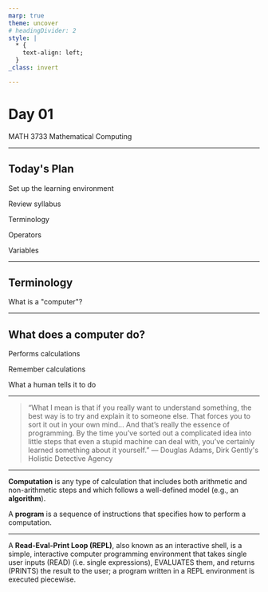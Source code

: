 ```yaml
---
marp: true
theme: uncover
# headingDivider: 2
style: |
  * {
    text-align: left;
  }
_class: invert

---
```

# Day 01
MATH 3733
Mathematical Computing

---

## Today's Plan

Set up the learning environment

Review syllabus

Terminology

Operators

Variables

---

## Terminology

What is a "computer"?

---

## What does a computer do?

Performs calculations

Remember calculations

What a human tells it to do

---

> “What I mean is that if you really want to understand something, the best way is to try and explain it to someone else. That forces you to sort it out in your own mind... And that’s really the essence of programming. By the time you’ve sorted out a complicated idea into little steps that even a stupid machine can deal with, you’ve certainly learned something about it yourself.”
― Douglas Adams, Dirk Gently's Holistic Detective Agency

---

**Computation** is any type of calculation that includes both arithmetic and non-arithmetic steps and which follows a well-defined model (e.g., an **algorithm**).

A **program** is a sequence of instructions that specifies how to perform a computation.

---

A **Read-Eval-Print Loop (REPL)**, also known as an interactive shell, is a simple, interactive computer programming environment that takes single user inputs (READ) (i.e. single expressions), EVALUATES them, and returns (PRINTS) the result to the user; a program written in a REPL environment is executed piecewise.

